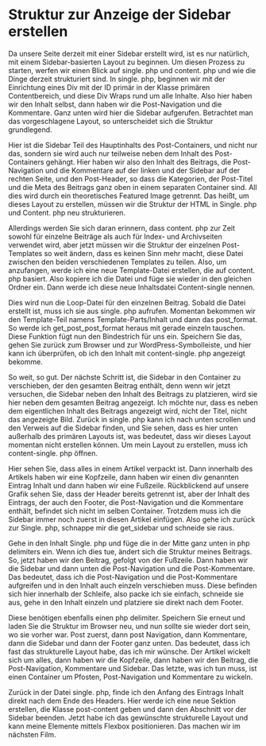 # Struktur zur Anzeige der Sidebar erstellen

Da unsere Seite derzeit mit einer Sidebar erstellt wird, ist es nur natürlich, mit einem Sidebar-basierten Layout zu beginnen. Um diesen Prozess zu starten, werfen wir einen Blick auf single. php und content. php und wie die Dinge derzeit strukturiert sind. In single. php, beginnen wir mit der Einrichtung eines Div mit der ID primär in der Klasse primären Contentbereich, und diese Div Wraps rund um alle Inhalte. Also hier haben wir den Inhalt selbst, dann haben wir die Post-Navigation und die Kommentare. Ganz unten wird hier die Sidebar aufgerufen. Betrachtet man das vorgeschlagene Layout, so unterscheidet sich die Struktur grundlegend.

Hier ist die Sidebar Teil des Hauptinhalts des Post-Containers, und nicht nur das, sondern sie wird auch nur teilweise neben dem Inhalt des Post-Containers gehängt. Hier haben wir also den Inhalt des Beitrags, die Post-Navigation und die Kommentare auf der linken und der Sidebar auf der rechten Seite, und den Post-Header, so dass die Kategorien, der Post-Titel und die Meta des Beitrags ganz oben in einem separaten Container sind. All dies wird durch ein theoretisches Featured Image getrennt. Das heißt, um dieses Layout zu erstellen, müssen wir die Struktur der HTML in Single. php und Content. php neu strukturieren.

Allerdings werden Sie sich daran erinnern, dass content. php zur Zeit sowohl für einzelne Beiträge als auch für Index- und Archivseiten verwendet wird, aber jetzt müssen wir die Struktur der einzelnen Post-Templates so weit ändern, dass es keinen Sinn mehr macht, diese Datei zwischen den beiden verschiedenen Templates zu teilen. Also, um anzufangen, werde ich eine neue Template-Datei erstellen, die auf content. php basiert. Also kopiere ich die Datei und füge sie wieder in den gleichen Ordner ein. Dann werde ich diese neue Inhaltsdatei Content-single nennen.

Dies wird nun die Loop-Datei für den einzelnen Beitrag. Sobald die Datei erstellt ist, muss ich sie aus single. php aufrufen. Momentan bekommen wir den Template-Teil namens Template-Parts/Inhalt und dann das post_format. So werde ich get_post_post_format heraus mit gerade einzeln tauschen. Diese Funktion fügt nun den Bindestrich für uns ein. Speichern Sie das, gehen Sie zurück zum Browser und zur WordPress-Symbolleiste, und hier kann ich überprüfen, ob ich den Inhalt mit content-single. php angezeigt bekomme.

So weit, so gut. Der nächste Schritt ist, die Sidebar in den Container zu verschieben, der den gesamten Beitrag enthält, denn wenn wir jetzt versuchen, die Sidebar neben den Inhalt des Beitrags zu platzieren, wird sie hier neben dem gesamten Beitrag angezeigt. Ich möchte nur, dass es neben dem eigentlichen Inhalt des Beitrags angezeigt wird, nicht der Titel, nicht das angezeigte Bild. Zurück in single. php kann ich nach unten scrollen und den Verweis auf die Sidebar finden, und Sie sehen, dass es hier unten außerhalb des primären Layouts ist, was bedeutet, dass wir dieses Layout momentan nicht erstellen können. Um mein Layout zu erstellen, muss ich content-single. php öffnen.

Hier sehen Sie, dass alles in einem Artikel verpackt ist. Dann innerhalb des Artikels haben wir eine Kopfzeile, dann haben wir einen div genannten Eintrag Inhalt und dann haben wir eine Fußzeile. Rückblickend auf unsere Grafik sehen Sie, dass der Header bereits getrennt ist, aber der Inhalt des Eintrags, der auch den Footer, die Post-Navigation und die Kommentare enthält, befindet sich nicht im selben Container. Trotzdem muss ich die Sidebar immer noch zuerst in diesen Artikel einfügen. Also gehe ich zurück zur Single. php, schnappe mir die get_sidebar und schneide sie raus.

Gehe in den Inhalt Single. php und füge die in der Mitte ganz unten in php delimiters ein. Wenn ich dies tue, ändert sich die Struktur meines Beitrags. So, jetzt haben wir den Beitrag, gefolgt von der Fußzeile. Dann haben wir die Sidebar und dann unten die Post-Navigation und die Post-Kommentare. Das bedeutet, dass ich die Post-Navigation und die Post-Kommentare aufgreifen und in den Inhalt auch einzeln verschieben muss. Diese befinden sich hier innerhalb der Schleife, also packe ich sie einfach, schneide sie aus, gehe in den Inhalt einzeln und platziere sie direkt nach dem Footer.

Diese benötigen ebenfalls einen php delimiter. Speichern Sie erneut und laden Sie die Struktur im Browser neu, und nun sollte sie wieder dort sein, wo sie vorher war. Post zuerst, dann post Navigation, dann Kommentare, dann die Sidebar und dann der Footer ganz unten. Das bedeutet, dass ich fast das strukturelle Layout habe, das ich mir wünsche. Der Artikel wickelt sich um alles, dann haben wir die Kopfzeile, dann haben wir den Beitrag, die Post-Navigation, Kommentare und Sidebar. Das letzte, was ich tun muss, ist einen Container um Pfosten, Post-Navigation und Kommentare zu wickeln.

Zurück in der Datei single. php, finde ich den Anfang des Eintrags Inhalt direkt nach dem Ende des Headers. Hier werde ich eine neue Sektion erstellen, die Klasse post-content geben und dann den Abschnitt vor der Sidebar beenden. Jetzt habe ich das gewünschte strukturelle Layout und kann meine Elemente mittels Flexbox positionieren. Das machen wir im nächsten Film.

